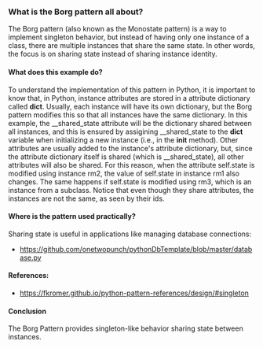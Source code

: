 ### What is the Borg pattern all about?

The Borg pattern (also known as the Monostate pattern) is a way to implement singleton behavior, but instead of having
only one instance of a class, there are multiple instances that share the same state. In other words, the focus is on
sharing state instead of sharing instance identity.

#### What does this example do?

To understand the implementation of this pattern in Python, it is important to know that, in Python, instance attributes
are stored in a attribute dictionary called __dict__. Usually, each instance will have its own dictionary, but the Borg
pattern modifies this so that all instances have the same dictionary. In this example, the __shared_state attribute will
be the dictionary shared between all instances, and this is ensured by assigining
__shared_state to the __dict__ variable when initializing a new instance (i.e., in the __init__ method). Other
attributes are usually added to the instance's attribute dictionary, but, since the attribute dictionary itself is
shared (which is __shared_state), all other attributes will also be shared. For this reason, when the attribute
self.state is modified using instance rm2, the value of self.state in instance rm1 also changes. The same happens if
self.state is modified using rm3, which is an instance from a subclass. Notice that even though they share attributes,
the instances are not the same, as seen by their ids.

#### Where is the pattern used practically?

Sharing state is useful in applications like managing database connections:

- https://github.com/onetwopunch/pythonDbTemplate/blob/master/database.py

#### References:

- https://fkromer.github.io/python-pattern-references/design/#singleton

#### Conclusion

The Borg Pattern provides singleton-like behavior sharing state between instances.

